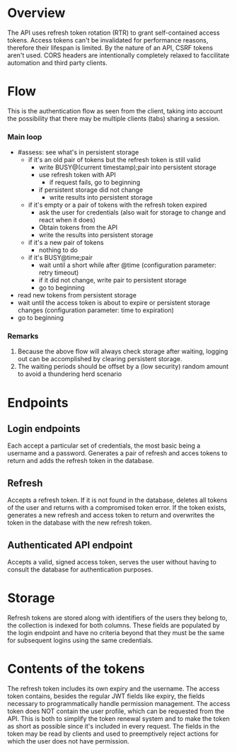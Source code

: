 # Overview

The API uses refresh token rotation (RTR) to grant self-contained access tokens. Access tokens can't be invalidated for performance reasons, therefore their lifespan is limited. By the nature of an API, CSRF tokens aren't used. CORS headers are intentionally completely relaxed to faccilitate automation and third party clients. 

# Flow

This is the authentication flow as seen from the client, taking into account the possibility that there may be multiple clients (tabs) sharing a session.

### Main loop

- #assess: see what's in persistent storage
  - if it's an old pair of tokens but the refresh token is still valid
    - write BUSY@(current timestamp);pair into persistent storage
    - use refresh token with API
      - if request fails, go to beginning
    - if persistent storage did not change
      - write results into persistent storage
  - if it's empty or a pair of tokens with the refresh token expired
    - ask the user for credentials (also wait for storage to change and react when it does)
    - Obtain tokens from the API
    - write the results into persistent storage
  - if it's a new pair of tokens
    - nothing to do
  - if it's BUSY@time;pair
    - wait until a short while after @time
      (configuration parameter: retry timeout)
    - if it did not change, write pair to persistent storage
    - go to beginning
- read new tokens from persistent storage
- wait until the access token is about to expire or persistent storage changes (configuration parameter: time to expiration)
- go to beginning

### Remarks

1. Because the above flow will always check storage after waiting, logging out can be accomplished by clearing persistent storage.
2. The waiting periods should be offset by a (low security) random amount to avoid a thundering herd scenario

# Endpoints

## Login endpoints

Each accept a particular set of credentials, the most basic being a username and a password. Generates a pair of refresh and acces tokens to return and adds the refresh token in the database.

## Refresh

Accepts a refresh token. If it is not found in the database, deletes all tokens of the user and returns with a compromised token error. If the token exists, generates a new refresh and access token to return and overwrites the token in the database with the new refresh token.

## Authenticated API endpoint

Accepts a valid, signed access token, serves the user without having to consult the database for authentication purposes.

# Storage

Refresh tokens are stored along with identifiers of the users they belong to, the collection is indexed for both columns. These fields are populated by the login endpoint and have no criteria beyond that they must be the same for subsequent logins using the same credentials.

# Contents of the tokens

The refresh token includes its own expiry and the username. 
The access token contains, besides the regular JWT fields like expiry, the fields necessary to programmatically handle permission management. 
The access token does NOT contain the user profile, which can be requested from the API. This is both to simplify the token renewal system and to make the token as short as possible since it's included in every request. The fields in the token may be read by clients and used to preemptively reject actions for which the user does not have permission.

